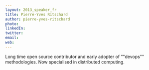 ```yaml
---
layout: 2013_speaker_fr
title: Pierre-Yves Ritschard
author: pierre-yves-ritschard
photo: 
linkedIn: 
twitter: 
email: 
web: 
---
```


Long time open source contributor and early adopter of ""devops"" methodologies.
Now specialised in distributed computing.
